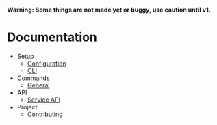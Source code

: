 #### **Warning**:  Some things are not made yet or buggy, use caution until v1.

# Documentation

- Setup
  - [Configuration](/setup/config.md)
  - [CLI](/setup/cli.md)
- Commands
  - [General](/commands/general.md)
- API
  - [Service API](/api/service.md)
- Project
  - [Contributing](../CONTRIBUTING.md)
